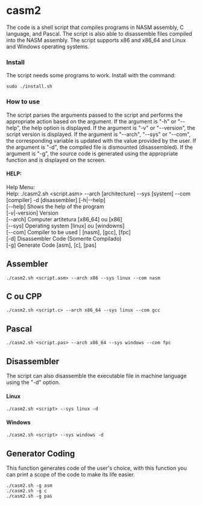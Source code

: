 # casm2

The code is a shell script that compiles programs in NASM assembly, C language, and Pascal. The script is also able to disassemble files compiled into the NASM assembly. The script supports x86 and x86_64 and Linux and Windows operating systems.

### Install
The script needs some programs to work. Install with the command:

`` sudo ./install.sh ``

### How to use
The script parses the arguments passed to the script and performs the appropriate action based on the argument. If the argument is "-h" or "--help", the help option is displayed. If the argument is "-v" or "--version", the script version is displayed. If the argument is "--arch", "--sys" or "--com", the corresponding variable is updated with the value provided by the user. If the argument is "-d", the compiled file is dismounted (disassembled). If the argument is "-g", the source code is generated using the appropriate function and is displayed on the screen.

#### HELP:

Help Menu:<br/>
Help: ./casm2.sh <script.asm> --arch [architecture] --sys [system] --com [compiler] -d [disassembler] [-h|--help]<br/>
[--help] Shows the help of the program<br/>
[-v|-version] Version<br/>
[--arch] Computer artitetura [x86_64] ou [x86]<br/>
[--sys] Operating system [linux] ou [windowns]<br/>
[--com] Compiler to be used | [nasm], [gcc], [fpc]<br/>
[-d] Disassembler Code (Somente Compilado)<br/>
[-g] Generate Code [asm], [c], [pas]<br/>

## Assembler

`` ./casm2.sh <script.asm> --arch x86 --sys linux --com nasm ``

## C ou CPP

`` ./casm2.sh <script.c> --arch x86_64 --sys linux --com gcc ``

## Pascal

`` ./casm2.sh <script.pas> --arch x86_64 --sys windows --com fpc ``

## Disassembler
The script can also disassemble the executable file in machine language using the "-d" option.

#### Linux
``./casm2.sh <script> --sys linux -d``

#### Windows
``./casm2.sh <script> --sys windows -d``

## Generator Coding
This function generates code of the user's choice, with this function you can print a scope of the code to make its life easier.

``./casm2.sh -g asm``<br/>
``./casm2.sh -g c``<br/>
``./casm2.sh -g pas``<br/>
